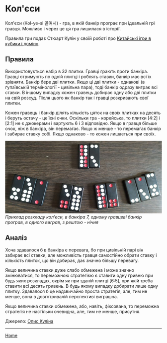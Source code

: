 # Кол'єси

Кол'єси (Kol-ye-si 골여시) - гра, в якій банкір програє при ідеальній грі гравця. Можливо і через це ця гра лишилася в історії. 

Правила гри подає Стюарт Кулін у своїй роботі про [Китайські ігри в кубики і доміно](https://healthy.uwaterloo.ca/museum/Archives/Culin/Dice1893/kolyesi.html). 

## Правила 

Використовується набір в 32 плитки. Гравці грають проти банкіра. Гравці отримують по одній плитці і роблять ставки, банкір має всі їх зрівняти. Банкір бере дві плитки. Якщо ці дві плитки - однакові (в ґупаївській термінології - цивільна пара), тоді банкір одразу виграє всі ставки. В іншому випадку кожен гравець добирає одну або дві плитки на свій розсуд. Після цього як банкір так і гравці розкривають свої плитки. 

Кожен гравець і банкір ділять кількість цяток на своїх плитках на десять і беруть остачу - це їхні очки. Оскільки гра - корейська, то плитки [4:2] і [2:1] не є джокерами і вартують 6 і 3 відповідно. Якщо в гравця більше очок, ніж в банкіра, він перемагає. Якщо ж менше - то перемагає банкір і забирає ставку собі. Якщо однаково - то кожен лишається при своїх. 

![](/docs/assets/images/gupai/kol-ye-si.jpg?w=752)
_Приклад розкладу кол'єси, в банкіра 7, одному гравцеві банкір програв, в одного виграв, з рештою - нічия_

## Аналіз 

Хоча здавалося б в банкіра є перевага, бо при цивільній парі він забирає всі ставки, але можливість гравця самостійно обрати ставку і кількість плиток, що він добирає, дає значно більшу перевагу. 

Якщо величина ставки дуже слабо обмежена і може значно змінюватися, то переможною стратегією є ставити одну гривню при будь яких розкладах, окрім як при зданій плитці [6:5], при якій треба ставити всі десять гривень. В будь якому випадку добирати лише одну плитку. Здавалося б це надзвичайно проста стратегія, але, тим не менше, вона в довготривалій перспективі виграшна. 

Якщо величина ставки обмежена, або, навіть, фіксована, то переможна стратегія не настільки очевидна, але, тим не менше, присутня. 

Джерело: [Опис Куліна](https://healthy.uwaterloo.ca/museum/Archives/Culin/Dice1893/kolyesi.html) 

---  

[Home](/wpua/gupai/index.html)
